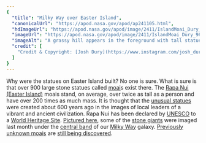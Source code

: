```yaml
---
{
  "title": "Milky Way over Easter Island",
  "canonicalUrl": "https://apod.nasa.gov/apod/ap241105.html",
  "hdImageUrl": "https://apod.nasa.gov/apod/image/2411/IslandMoai_Dury_2831.jpg",
  "imageUrl": "https://apod.nasa.gov/apod/image/2411/IslandMoai_Dury_960.jpg",
  "imageAlt": "A grassy hill appears in the foreground with tall statues of human heads embeddd. High overhead the central band of the Milky Way galaxy crosses horizontally. Above the Milky Way is a dark sky filled with stars. Please see the explanation for more detailed information.",
  "credit": [
    "Credit & Copyright: [Josh Dury](https://www.instagram.com/josh_dury_photomedia/)"
  ]
}
---
```


Why were the statues on Easter Island built? No one is sure. What is sure is that over 900 large stone statues called [moai](https://en.wikipedia.org/wiki/Moai)s exist there. The [Rapa Nui (Easter Island)](https://en.wikipedia.org/wiki/Easter_Island) moais stand, on average, over twice as tall as a person and have over 200 times as much mass. It is thought that the [unusual statues](https://youtu.be/luv9B2fJIEM) were created about 600 years ago in the images of local leaders of a vibrant and ancient civilization. Rapa Nui has been declared by [UNESCO](https://www.unesco.org/) to a [World Heritage Site](https://en.wikipedia.org/wiki/World_Heritage_Site). [Pictured here](https://www.instagram.com/p/DA6GNhAslfT/), some of the [stone giants](https://www.pbs.org/wgbh/nova/easter/civilization/giants.html) were imaged last month under the [central band](https://apod.nasa.gov/apod/ap110710.html) of our [Milky Way](https://science.nasa.gov/resource/the-milky-way-galaxy/) galaxy. [Previously unknown moais](https://www.theguardian.com/world/2023/mar/02/new-easter-island-moai-statue-discovered-in-volcano-crater) are [still being discovered](https://www.shutterstock.com/image-photo/close-scottish-fold-cat-head-600nw-1276621966.jpg).
